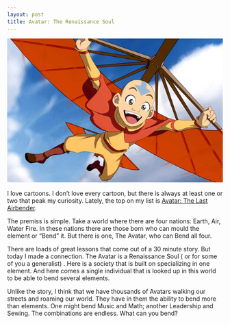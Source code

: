 ```yaml
---
layout: post
title: Avatar: The Renaissance Soul
---
```

![](/assets/img/2006/avatar.jpg)

I love cartoons. I don’t love every cartoon, but there is always at least one or two that peak my curiosity. Lately, the top on my list is [Avatar: The Last Airbender](http://www.imdb.com/title/tt0417299/).

The premiss is simple. Take a world where there are four nations: Earth, Air, Water Fire. In these nations there are those born who can mould the element or “Bend” it. But there is one, The Avatar, who can Bend all four.

There are loads of great lessons that come out of a 30 minute story. But today I made a connection. The Avatar is a Renaissance Soul ( or for some of you a generalist) . Here is a society that is built on specializing in one element. And here comes a single individual that is looked up in this world to be able to bend several elements.

Unlike the story, I think that we have thousands of Avatars walking our streets and roaming our world. They have in them the ability to bend more than elements. One might bend Music and Math; another Leadership and Sewing. The combinations are endless. What can you bend?
